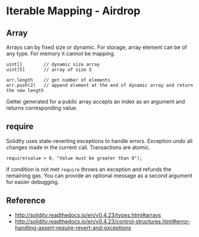 # Iterable Mapping - Airdrop

## Array

Arrays can by fixed size or dynamic. For storage, array element can be of any type. For memory it cannot be mapping.

```
uint[]        // dynamic size array
uint[5]       // array of size 5
```

```
arr.length    // get number of elements
arr.push(2)   // append element at the end of dynamic array and return the new length
```

Getter generated for a public array accepts an index as an argument and returns corresponding value.

## require

Solidity uses state-reverting exceptions to handle errors. Exception undo all changes made in the current call. Transactions are atomic.

```
require(value > 0, "Value must be greater than 0");
```

If condition is not met `require` throws an exception and refunds the remaining gas. You can provide an optional message as a second argument for easier debugging.

## Reference

* http://solidity.readthedocs.io/en/v0.4.23/types.html#arrays
* http://solidity.readthedocs.io/en/v0.4.23/control-structures.html#error-handling-assert-require-revert-and-exceptions
